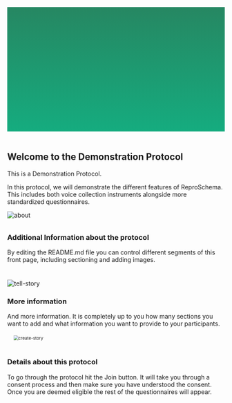 <section style="height: 30vw; min-height: 15rem;
      background: linear-gradient(#268762, #15ac7f)">
        <div style="
          height: 30vw;
          min-height: 15rem;
          background-image: url(https://raw.githubusercontent.com/ReproNim/demo-protocol/master/VoicePilot/about_the_study.svg);
          background-position: center;
          background-size: contain;
          background-repeat: no-repeat">
        </div>
      </section>
      <br>
<section>
<div class="container-fluid">
  <h2>Welcome to the Demonstration Protocol</h2>
  <p>This is a Demonstration Protocol.</p>
  <p>In this protocol, we will demonstrate the different features of ReproSchema.
  This includes both voice collection instruments alongside more standardized 
  questionnaires.
  </p>
</div>
</section>

<section>
<div class="image container">
  <div class="image">
    <img style="margin-bottom: -6px" src="https://raw.githubusercontent.com/ReproNim/demo-protocol/master/VoicePilot/about_the_study.svg" alt="about"/>
  </div>
  <div class="text" style="padding-top: 1rem">
    <h3>Additional Information about the protocol</h3>
    <p>By editing the README.md file you can control different segments of this
    front page, including sectioning and adding images.
    </p>
  </div>
</div>
</section>

<section>
<div class="image container">
  <div class="image">
    <img style="padding-top: 1.5rem" src="https://raw.githubusercontent.com/ReproNim/demo-protocol/master/VoicePilot/tell_your_story.svg" alt="tell-story"/>
  </div>
  <div class="text">
    <h3>More information</h3>
    <p>And more information. It is completely up to you how many sections you 
    want to add and what information you want to provide to your participants.
    </p>
  </div>
</div>
</section>

<section>
<div class="image container">
  <div class="image">
    <img style="transform: scale(0.7); padding-bottom: 1rem" src="https://raw.githubusercontent.com/ReproNim/demo-protocol/master/VoicePilot/create_your_story.svg" alt="create-story"/>
  </div>
  <div class="text">
    <h3>Details about this protocol</h3>
    <p>
    To go through the protocol hit the Join button. It will take you through a 
    consent process and then make sure you have understood the consent. Once you 
    are deemed eligible the rest of the questionnaires will appear.
    </p>
  </div>
</div>
</section>

